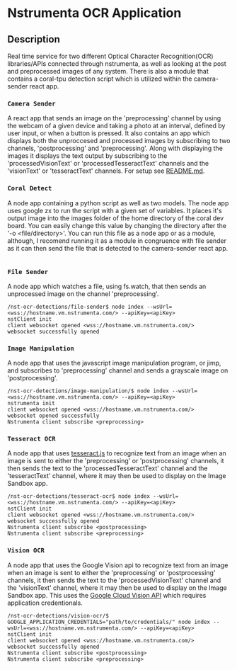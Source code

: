 # Nstrumenta OCR Application
## **Description**
Real time service for two different Optical Character Recognition(OCR) libraries/APIs connected through nstrumenta, as well as looking at the post and preprocessed images of any system. There is also a module that contains a coral-tpu detection script which is utilized within the camera-sender react app. 
### **`Camera Sender`**
A react app that sends an image on the 'preprocessing' channel by using the webcam of a given device and taking a photo at an interval, defined by user input, or when a button is pressed. It also contains an app which displays both the unproccesed and processed images by subscribing to two channels, 'postprocessing' and 'preprocessing'. Along with displaying the images it displays the text output by subscribing to the 'processedVisionText' or 'processedTesseractText' channels and the 'visionText' or 'tesseractText' channels. For setup see [README.md](camera-sender/README.md).
### **`Coral Detect`**
A node app containing a python script as well as two models. The node app uses google zx to run the script with a given set of variables. It places it's output image into the images folder of the home directory of the coral dev board. You can easily change this value by changing the directory after the '-o <file/directory>'. You can run this file as a node app or as a module, although, I recomend running it as a module in congruence with file sender as it can then send the file that is detected to the camera-sender react app.
```shell

```
### **`File Sender`**
A node app which watches a file, using fs.watch, that then sends an unprocessed image on the channel 'preprocessing'. 
```shell
/nst-ocr-detections/file-sender$ node index --wsUrl=<wss://hostname.vm.nstrumenta.com/> --apiKey=<apiKey>
nstClient init
client websocket opened <wss://hostname.vm.nstrumenta.com/>
websocket successfully opened
```
### **`Image Manipulation`**
A node app that uses the javascript image manipulation program, or jimp, and subscribes to 'preprocessing' channel and sends a grayscale image on 'postprocessing'.
```shell
/nst-ocr-detections/image-manipulation/$ node index --wsUrl=<wss://hostname.vm.nstrumenta.com/> --apiKey=<apiKey>
nstrumenta init
client websocket opened <wss://hostname.vm.nstrumenta.com/>
websocket opened successfully
Nstrumenta client subscribe <preprocessing>
```
### **`Tesseract OCR`**
A node app that uses [tesseract.js](https://github.com/naptha/tesseract.js) to recognize text from an image when an image is sent to either the 'preprocessing' or 'postprocessing' channels, it then sends the text to the 'processedTesseractText' channel and the 'tesseractText' channel, where it may then be used to display on the Image Sandbox app.
```shell
/nst-ocr-detections/tesseract-ocr$ node index --wsUrl=<wss://hostname.vm.nstrumenta.com/> --apiKey=<apiKey>
nstClient init
client websocket opened <wss://hostname.vm.nstrumenta.com/>
websocket successfully opened
Nstrumenta client subscribe <postprocessing>
Nstrumenta client subscribe <preprocessing>
```
### **`Vision OCR`**
A node app that uses the Google Vision api to recognize text from an image when an image is sent to either the 'preprocessing' or 'postprocessing' channels, it then sends the text to the 'processedVisionText' channel and the 'visionText' channel, where it may then be used to display on the Image Sandbox app. This uses the [Google Cloud Vision API](https://cloud.google.com/vision/docs/setup) which requires application credentionals. 
```shell
/nst-ocr-detections/vision-ocr/$ GOOGLE_APPLICATION_CREDENTIALS="path/to/credentials/" node index --wsUrl=<wss://hostname.vm.nstrumenta.com/> --apiKey=<apiKey>
nstClient init
client websocket opened <wss://hostname.vm.nstrumenta.com/>
websocket successfully opened
Nstrumenta client subscribe <postprocessing>
Nstrumenta client subscribe <preprocessing>
```
